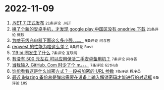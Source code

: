# 2022-11-09

1. [.NET 7 正式发布](https://www.v2ex.com/t/893739) `21条评论` `.NET`
1. [换了个新的安卓手机，才发现 google play 中国区没有 onedrive 下载](https://www.v2ex.com/t/893738) `21条评论` `微软`
1. [为啥无线充电器下面这么多小强。。。。](https://www.v2ex.com/t/893752) `9条评论` `问与答`
1. [reqwest 的性能为啥这么差？](https://www.v2ex.com/t/893742) `8条评论` `Rust`
1. [119 bi 圈发生了什么](https://www.v2ex.com/t/893753) `7条评论` `互联网`
1. [有没有 500 元左右 可以应用保活二手安卓备用机？](https://www.v2ex.com/t/893750) `7条评论` `问与答`
1. [当我输入 GitHub. Com 时少了个 m。。。](https://www.v2ex.com/t/893749) `7条评论` `GitHub`
1. [谁能看看这是什么加密方式？一段被加密的 URL 参数](https://www.v2ex.com/t/893748) `7条评论` `程序员`
1. [最近 iMazing 备份总是弹出需要在设备上输入解锁密码才能进行的对话框](https://www.v2ex.com/t/893737) `6条评论` `iOS`
